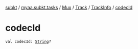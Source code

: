 [subkt](../../../../index.md) / [myaa.subkt.tasks](../../../index.md) / [Mux](../../index.md) / [Track](../index.md) / [TrackInfo](index.md) / [codecId](./codec-id.md)

# codecId

`val codecId: `[`String`](https://kotlinlang.org/api/latest/jvm/stdlib/kotlin/-string/index.html)`?`